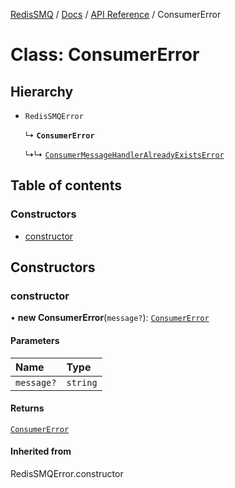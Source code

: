 [RedisSMQ](../../../README.md) / [Docs](../../README.md) / [API Reference](../README.md) / ConsumerError

# Class: ConsumerError

## Hierarchy

- `RedisSMQError`

  ↳ **`ConsumerError`**

  ↳↳ [`ConsumerMessageHandlerAlreadyExistsError`](ConsumerMessageHandlerAlreadyExistsError.md)

## Table of contents

### Constructors

- [constructor](ConsumerError.md#constructor)

## Constructors

### constructor

• **new ConsumerError**(`message?`): [`ConsumerError`](ConsumerError.md)

#### Parameters

| Name | Type |
| :------ | :------ |
| `message?` | `string` |

#### Returns

[`ConsumerError`](ConsumerError.md)

#### Inherited from

RedisSMQError.constructor
